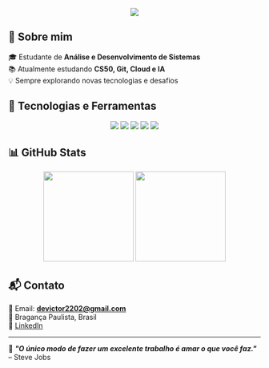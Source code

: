 <!-- Banner -->
<p align="center">
  <img src="https://readme-typing-svg.herokuapp.com?size=25&color=F7BE0B&center=true&vCenter=true&width=500&lines=Bem-vindo+ao+meu+GitHub!;Estudante+de+ADS;Explorando+o+mundo+da+tecnologia!">
</p>

<!-- Sobre mim -->
## 👋 Sobre mim  
🎓 Estudante de **Análise e Desenvolvimento de Sistemas**  
📚 Atualmente estudando **CS50, Git, Cloud e IA**  
💡 Sempre explorando novas tecnologias e desafios  

<!-- Tecnologias -->
## 🚀 Tecnologias e Ferramentas  
<div align="center">
  <img src="https://img.shields.io/badge/C-00599C?style=for-the-badge&logo=c&logoColor=white">
  <img src="https://img.shields.io/badge/Python-3776AB?style=for-the-badge&logo=python&logoColor=white">
  <img src="https://img.shields.io/badge/Git-F05032?style=for-the-badge&logo=git&logoColor=white">
  <img src="https://img.shields.io/badge/GitHub-181717?style=for-the-badge&logo=github&logoColor=white">
  <img src="https://img.shields.io/badge/Cloud-4285F4?style=for-the-badge&logo=google-cloud&logoColor=white">
</div>  

<!-- Estatísticas -->
## 📊 GitHub Stats  
<div align="center">
  <img height="180em" src="https://github-readme-stats.vercel.app/api?username=VicMalac&show_icons=true&theme=radical&hide_border=true&count_private=true">
  <img height="180em" src="https://github-readme-streak-stats.herokuapp.com/?user=victormalachias&theme=radical&hide_border=true">
</div>  

<!-- Contato -->
## 📬 Contato  
📧 Email: **devictor2202@gmail.com**  
📌 Bragança Paulista, Brasil  
💼 [LinkedIn](https://www.linkedin.com/in/victor-pereira-560885286/)

---

🌟 **_"O único modo de fazer um excelente trabalho é amar o que você faz."_** – Steve Jobs  
